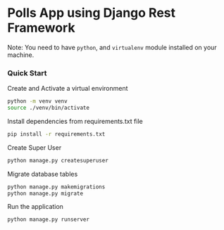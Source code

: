 # Polls App using Django Rest Framework

Note: You need to have `python`, and `virtualenv` module installed on your machine.

### Quick Start

Create and Activate a virtual environment
```bash
python -m venv venv
source ./venv/bin/activate
```

Install dependencies from requirements.txt file
```bash
pip install -r requirements.txt
```

Create Super User
```bash
python manage.py createsuperuser
```

Migrate database tables
```bash
python manage.py makemigrations
python manage.py migrate
```

Run the application
```bash
python manage.py runserver
```
